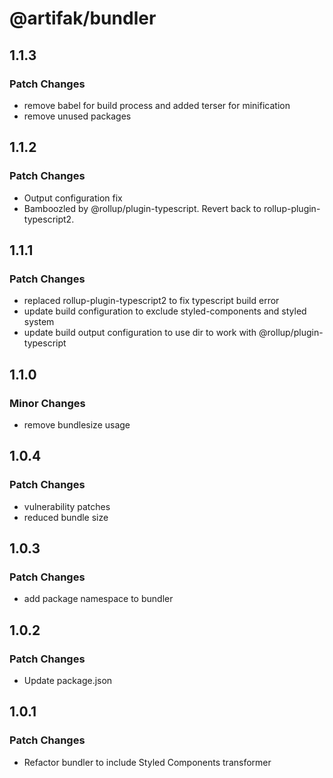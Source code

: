 # @artifak/bundler

## 1.1.3

### Patch Changes

- remove babel for build process and added terser for minification
- remove unused packages

## 1.1.2

### Patch Changes

- Output configuration fix
- Bamboozled by @rollup/plugin-typescript. Revert back to rollup-plugin-typescript2.

## 1.1.1

### Patch Changes

- replaced rollup-plugin-typescript2 to fix typescript build error
- update build configuration to exclude styled-components and styled system
- update build output configuration to use dir to work with @rollup/plugin-typescript

## 1.1.0

### Minor Changes

- remove bundlesize usage

## 1.0.4

### Patch Changes

- vulnerability patches
- reduced bundle size

## 1.0.3

### Patch Changes

- add package namespace to bundler

## 1.0.2

### Patch Changes

- Update package.json

## 1.0.1

### Patch Changes

- Refactor bundler to include Styled Components transformer
